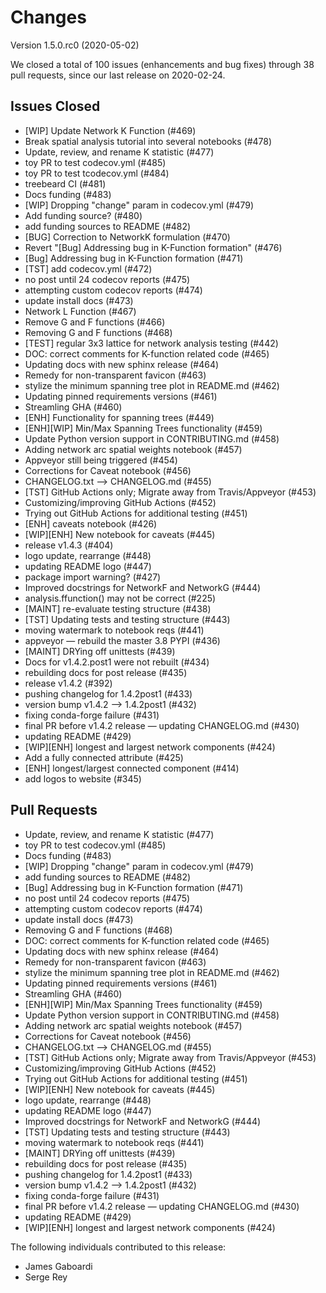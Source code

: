 # Changes

Version 1.5.0.rc0 (2020-05-02)

We closed a total of 100 issues (enhancements and bug fixes) through 38 pull requests, since our last release on 2020-02-24.

## Issues Closed
  - [WIP] Update Network K Function (#469)
  - Break spatial analysis tutorial into several notebooks (#478)
  - Update, review, and rename K statistic (#477)
  -  toy PR to test codecov.yml (#485)
  - toy PR to test tcodecov.yml (#484)
  - treebeard CI (#481)
  - Docs funding (#483)
  - [WIP] Dropping "change" param in codecov.yml (#479)
  - Add funding source? (#480)
  - add funding sources to README (#482)
  - [BUG] Correction to NetworkK formulation (#470)
  - Revert "[Bug] Addressing bug in K-Function formation" (#476)
  - [Bug] Addressing bug in K-Function formation (#471)
  - [TST] add codecov.yml (#472)
  - no post until 24 codecov reports (#475)
  - attempting custom codecov reports (#474)
  - update install docs (#473)
  - Network L Function (#467)
  - Remove G and F functions (#466)
  - Removing G and F functions (#468)
  - [TEST] regular 3x3 lattice for network analysis testing (#442)
  - DOC: correct comments for K-function related code (#465)
  - Updating docs with new sphinx release (#464)
  - Remedy for non-transparent favicon (#463)
  - stylize the minimum spanning tree plot in README.md (#462)
  - Updating pinned requirements versions (#461)
  - Streamling GHA (#460)
  - [ENH] Functionality for spanning trees (#449)
  - [ENH][WIP] Min/Max Spanning Trees functionality (#459)
  - Update Python version support in CONTRIBUTING.md (#458)
  - Adding network arc spatial weights notebook (#457)
  - Appveyor still being triggered (#454)
  - Corrections for Caveat notebook (#456)
  - CHANGELOG.txt --> CHANGELOG.md (#455)
  - [TST] GitHub Actions only; Migrate away from Travis/Appveyor (#453)
  - Customizing/improving GitHub Actions (#452)
  - Trying out GitHub Actions for additional testing (#451)
  - [ENH] caveats notebook (#426)
  - [WIP][ENH] New notebook for caveats (#445)
  - release v1.4.3 (#404)
  - logo update, rearrange (#448)
  - updating README logo (#447)
  - package import warning? (#427)
  - Improved docstrings for NetworkF and NetworkG (#444)
  - analysis.ffunction() may not be correct (#225)
  - [MAINT] re-evaluate testing structure (#438)
  - [TST] Updating tests and testing structure (#443)
  - moving watermark to notebook reqs (#441)
  - appveyor — rebuild the master 3.8 PYPI (#436)
  - [MAINT] DRYing off unittests (#439)
  - Docs for v1.4.2.post1 were not rebuilt (#434)
  - rebuilding docs for post release (#435)
  - release v1.4.2 (#392)
  - pushing changelog for 1.4.2post1 (#433)
  - version bump v1.4.2 --> 1.4.2post1 (#432)
  - fixing conda-forge failure (#431)
  - final PR before v1.4.2 release — updating CHANGELOG.md (#430)
  - updating README (#429)
  - [WIP][ENH] longest and largest network components (#424)
  - Add a fully connected attribute (#425)
  - [ENH] longest/largest connected component (#414)
  - add logos to website (#345)

## Pull Requests
  - Update, review, and rename K statistic (#477)
  -  toy PR to test codecov.yml (#485)
  - Docs funding (#483)
  - [WIP] Dropping "change" param in codecov.yml (#479)
  - add funding sources to README (#482)
  - [Bug] Addressing bug in K-Function formation (#471)
  - no post until 24 codecov reports (#475)
  - attempting custom codecov reports (#474)
  - update install docs (#473)
  - Removing G and F functions (#468)
  - DOC: correct comments for K-function related code (#465)
  - Updating docs with new sphinx release (#464)
  - Remedy for non-transparent favicon (#463)
  - stylize the minimum spanning tree plot in README.md (#462)
  - Updating pinned requirements versions (#461)
  - Streamling GHA (#460)
  - [ENH][WIP] Min/Max Spanning Trees functionality (#459)
  - Update Python version support in CONTRIBUTING.md (#458)
  - Adding network arc spatial weights notebook (#457)
  - Corrections for Caveat notebook (#456)
  - CHANGELOG.txt --> CHANGELOG.md (#455)
  - [TST] GitHub Actions only; Migrate away from Travis/Appveyor (#453)
  - Customizing/improving GitHub Actions (#452)
  - Trying out GitHub Actions for additional testing (#451)
  - [WIP][ENH] New notebook for caveats (#445)
  - logo update, rearrange (#448)
  - updating README logo (#447)
  - Improved docstrings for NetworkF and NetworkG (#444)
  - [TST] Updating tests and testing structure (#443)
  - moving watermark to notebook reqs (#441)
  - [MAINT] DRYing off unittests (#439)
  - rebuilding docs for post release (#435)
  - pushing changelog for 1.4.2post1 (#433)
  - version bump v1.4.2 --> 1.4.2post1 (#432)
  - fixing conda-forge failure (#431)
  - final PR before v1.4.2 release — updating CHANGELOG.md (#430)
  - updating README (#429)
  - [WIP][ENH] longest and largest network components (#424)

The following individuals contributed to this release:

  - James Gaboardi
  - Serge Rey